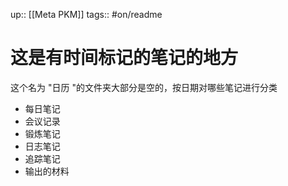 up:: [[Meta PKM]]
tags:: #on/readme 

# 这是有时间标记的笔记的地方
这个名为 "日历 "的文件夹大部分是空的，按日期对哪些笔记进行分类

- 每日笔记
- 会议记录
- 锻炼笔记
- 日志笔记
- 追踪笔记
- 输出的材料
